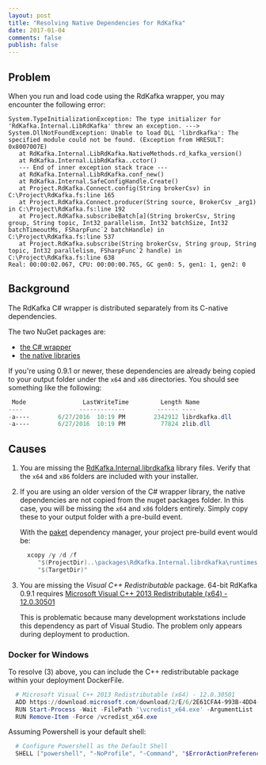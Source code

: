 ```yaml
---
layout: post
title: "Resolving Native Dependencies for RdKafka"
date: 2017-01-04
comments: false
publish: false
---
```


## Problem

When you run and load code using the RdKafka wrapper, you may encounter the following error:

```
System.TypeInitializationException: The type initializer for 'RdKafka.Internal.LibRdKafka' threw an exception. ---> System.DllNotFoundException: Unable to load DLL 'librdkafka': The specified module could not be found. (Exception from HRESULT: 0x8007007E)
   at RdKafka.Internal.LibRdKafka.NativeMethods.rd_kafka_version()
   at RdKafka.Internal.LibRdKafka..cctor()
   --- End of inner exception stack trace ---
   at RdKafka.Internal.LibRdKafka.conf_new()
   at RdKafka.Internal.SafeConfigHandle.Create()
   at Project.RdKafka.Connect.config(String brokerCsv) in C:\Project\RdKafka.fs:line 165
   at Project.RdKafka.Connect.producer(String source, BrokerCsv _arg1) in C:\Project\RdKafka.fs:line 192
   at Project.RdKafka.subscribeBatch[a](String brokerCsv, String group, String topic, Int32 parallelism, Int32 batchSize, Int32 batchTimeoutMs, FSharpFunc`2 batchHandle) in C:\Project\RdKafka.fs:line 537
   at Project.RdKafka.subscribe(String brokerCsv, String group, String topic, Int32 parallelism, FSharpFunc`2 handle) in C:\Project\RdKafka.fs:line 638
Real: 00:00:02.067, CPU: 00:00:00.765, GC gen0: 5, gen1: 1, gen2: 0
```

## Background

The RdKafka C# wrapper is distributed separately from its C-native dependencies.

The two NuGet packages are:
 * [the C# wrapper](https://www.nuget.org/packages/RdKafka)
 * [the native libraries](https://www.nuget.org/packages/RdKafka.Internal.librdkafka/)

If you're using 0.9.1 or newer, these dependencies are already being copied to your output folder under the `x64` and `x86` directories.  You should see something like the following:

```powershell
 Mode                LastWriteTime         Length Name
----                -------------         ------ ----
-a----        6/27/2016  10:19 PM        2342912 librdkafka.dll
-a----        6/27/2016  10:19 PM          77824 zlib.dll
```

## Causes

1. You are missing the [RdKafka.Internal.librdkafka](https://www.nuget.org/packages/RdKafka.Internal.librdkafka/) library files.  Verify that the `x64` and `x86` folders are included with your installer.

2. If you are using an older version of the C# wrapper library, the native dependencies are not copied from the nuget packages folder.  In this case, you will be missing the `x64` and `x86` folders entirely.  Simply copy these to your output folder with a pre-build event.

   With the [paket](https://fsprojects.github.io/Paket/) dependency manager, your project pre-build event would be:

   ```powershell
     xcopy /y /d /f
        "$(ProjectDir)..\packages\RdKafka.Internal.librdkafka\runtimes\win7-x64\native\*.*"
        "$(TargetDir)"
   ```



3. You are missing the _Visual C++ Redistributable_ package. 64-bit RdKafka 0.9.1 requires [Microsoft Visual C++ 2013 Redistributable (x64) - 12.0.30501](https://www.microsoft.com/en-us/download/details.aspx?id=40784)

   This is problematic because many development workstations include this dependency as part of Visual Studio.  The problem only appears during deployment to production.

### Docker for Windows

To resolve (3) above, you can include the C++ redistributable package within your deployment DockerFile.

```powershell
  # Microsoft Visual C++ 2013 Redistributable (x64) - 12.0.30501
  ADD https://download.microsoft.com/download/2/E/6/2E61CFA4-993B-4DD4-91DA-3737CD5CD6E3/vcredist_x64.exe \vcredist_x64.exe
  RUN Start-Process -Wait -FilePath '\vcredist_x64.exe' -ArgumentList '/install /passive /norestart'
  RUN Remove-Item -Force /vcredist_x64.exe
```

Assuming Powershell is your default shell:
```powershell
  # Configure Powershell as the Default Shell
  SHELL ["powershell", "-NoProfile", "-Command", "$ErrorActionPreference = 'Stop';"]
```